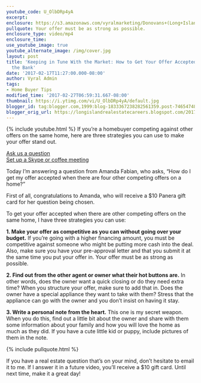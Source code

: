 ```yaml
---
youtube_code: U_OlbDRp4yA
excerpt:
enclosure: https://s3.amazonaws.com/vyralmarketing/Donovans+(Long+Island)/Long+Island+Real+Estate+Agent-+3+strategies+to+get+your+home+offer+accepted.mp4
pullquote: Your offer must be as strong as possible.
enclosure_type: video/mp4
enclosure_time:
use_youtube_image: true
youtube_alternate_image: /img/cover.jpg
layout: post
title: 'Keeping in Tune With the Market: How to Get Your Offer Accepted Without Breaking
  the Bank'
date: '2017-02-17T11:27:00.000-08:00'
author: Vyral Admin
tags:
- Home Buyer Tips
modified_time: '2017-02-27T06:59:31.667-08:00'
thumbnail: https://i.ytimg.com/vi/U_OlbDRp4yA/default.jpg
blogger_id: tag:blogger.com,1999:blog-1833367238282561359.post-7465474821452051137
blogger_orig_url: https://longislandrealestatecareers.blogspot.com/2017/02/keeping-in-tune-with-market-how-to-get.html
---
```

{% include youtube.html %}
If you’re a homebuyer competing against other offers on the same home, here are three strategies you can use to make your offer stand out.  

<div class="post-cta">
<a href="/contact/" target="_blank">Ask us a question</a><br>
<a href="/meeting/" target="_blank">Set up a Skype or coffee meeting</a>
</div>

Today I’m answering a question from Amanda Fabian, who asks, “How do I get my offer accepted when there are four other competing offers on a home?”

First of all, congratulations to Amanda, who will receive a $10 Panera gift card for her question being chosen.

To get your offer accepted when there are other competing offers on the same home, I have three strategies you can use:

**1. Make your offer as competitive as you can without going over your budget.** If you’re going with a higher financing amount, you must be competitive against someone who might be putting more cash into the deal. Also, make sure you have your pre-approval letter and that you submit it at the same time you put your offer in. Your offer must be as strong as possible.

 **2. Find out from the other agent or owner what their hot buttons are.** In other words, does the owner want a quick closing or do they need extra time? When you structure your offer, make sure to add that in. Does the owner have a special appliance they want to take with them? Stress that the appliance can go with the owner and you don’t insist on having it stay.

 **3. Write a personal note from the heart.** This one is my secret weapon. When you do this, find out a little bit about the owner and share with them some information about your family and how you will love the home as much as they did. If you have a cute little kid or puppy, include pictures of them in the note.

{% include pullquote.html %}

If you have a real estate question that’s on your mind, don’t hesitate to email it to me. If I answer it in a future video, you’ll receive a $10 gift card. Until next time, make it a great day!
